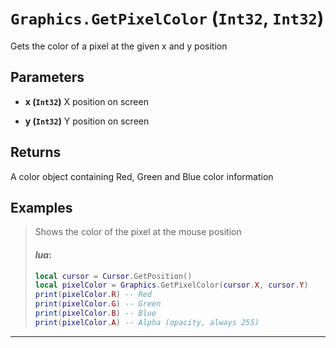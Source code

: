 # `Graphics.GetPixelColor` (`Int32`, `Int32`)


Gets the color of a pixel at the given x and y position


## Parameters

* **x (`Int32`)** 
	X position on screen

* **y (`Int32`)** 
	Y position on screen

## Returns

A color object containing Red, Green and Blue color information
## Examples

> Shows the color of the pixel at the mouse position
> 
> #### _lua_:
> ```lua
> local cursor = Cursor.GetPosition()
> local pixelColor = Graphics.GetPixelColor(cursor.X, cursor.Y)
> print(pixelColor.R) -- Red
> print(pixelColor.G) -- Green
> print(pixelColor.B) -- Blue
> print(pixelColor.A) -- Alpha (opacity, always 255)
> ```
---
